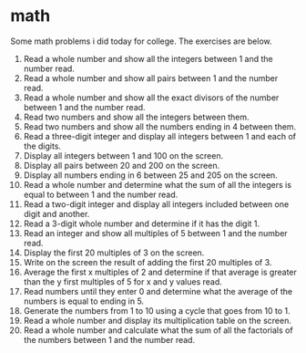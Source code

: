 # math
Some math problems i did today for college. The exercises are below.

1. Read a whole number and show all the integers between 1 and the number read.
2. Read a whole number and show all pairs between 1 and the number read.
3. Read a whole number and show all the exact divisors of the number between 1 and the number read.
4. Read two numbers and show all the integers between them.
5. Read two numbers and show all the numbers ending in 4 between them.
6. Read a three-digit integer and display all integers between 1 and each of the digits.
7. Display all integers between 1 and 100 on the screen.
8. Display all pairs between 20 and 200 on the screen.
9. Display all numbers ending in 6 between 25 and 205 on the screen.
10. Read a whole number and determine what the sum of all the integers is equal to between 1 and the number read.
11. Read a two-digit integer and display all integers included between one digit and another.
12. Read a 3-digit whole number and determine if it has the digit 1.
13. Read an integer and show all multiples of 5 between 1 and the number read.
14. Display the first 20 multiples of 3 on the screen.
15. Write on the screen the result of adding the first 20 multiples of 3.
16. Average the first x multiples of 2 and determine if that average is greater than the y first multiples of 5 for x and y values read.
17. Read numbers until they enter 0 and determine what the average of the numbers is equal to ending in 5.
18. Generate the numbers from 1 to 10 using a cycle that goes from 10 to 1.
19. Read a whole number and display its multiplication table on the screen.
20. Read a whole number and calculate what the sum of all the factorials of the numbers between 1 and the number read.
